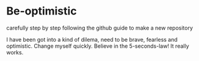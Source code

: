 # Be-optimistic
carefully step by step following the github guide to make a new repository

I have been got into a kind of dilema, need to be brave, fearless and optimistic.
Change myself quickly.
Believe in the 5-seconds-law! It really works.
